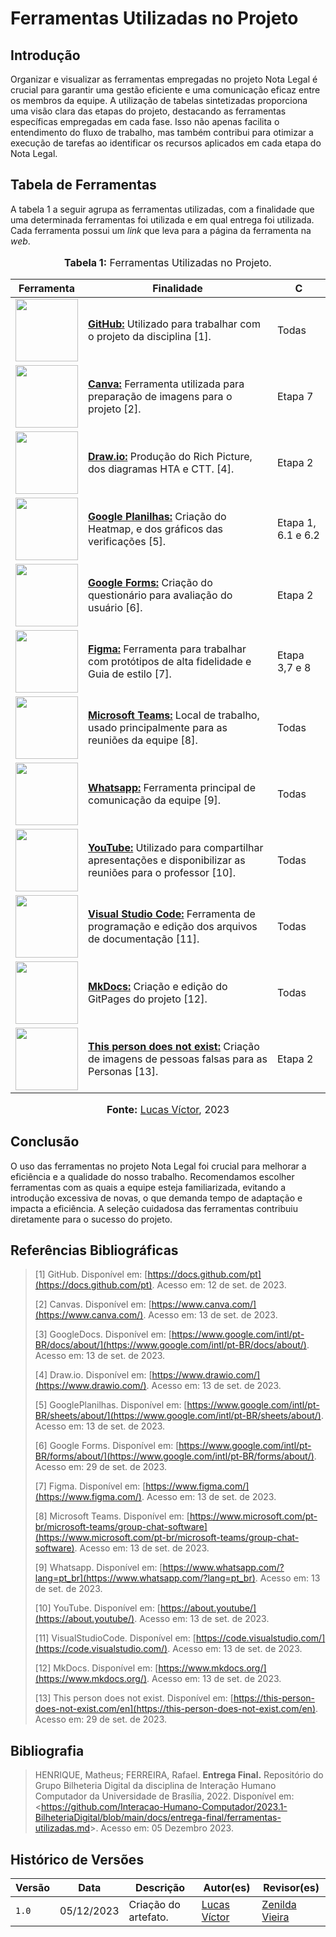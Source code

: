 # Ferramentas Utilizadas no Projeto
## Introdução

Organizar e visualizar as ferramentas empregadas no projeto Nota Legal é crucial para garantir uma gestão eficiente e uma comunicação eficaz entre os membros da equipe. A utilização de tabelas sintetizadas proporciona uma visão clara das etapas do projeto, destacando as ferramentas específicas empregadas em cada fase. Isso não apenas facilita o entendimento do fluxo de trabalho, mas também contribui para otimizar a execução de tarefas ao identificar os recursos aplicados em cada etapa do Nota Legal.

## Tabela de Ferramentas

A tabela 1 a seguir agrupa as ferramentas utilizadas, com a finalidade que uma determinada ferramentas foi utilizada e em qual entrega foi utilizada. Cada ferramenta possui um _link_ que leva para a página da ferramenta na _web_.


<div align="center">
<font size="3"><p style="text-align: center"><b>Tabela 1:</b> Ferramentas Utilizadas no Projeto.</p></font>

<table>
  <tr>
    <th>Ferramenta</th>
    <th>Finalidade</th>
    <th>C</th>
  </tr>
 <tbody>
    <tr>
      <td><img src="https://github.com/Requisitos-de-Software/2023.2-ConecteSUS/blob/main/docs/imagens/github_logo.png?raw=true" width="100" height="100"></td>
      <td><b><a  href= "https://github.com">GitHub:</a></b> Utilizado para trabalhar com o projeto da disciplina [1].</td>
      <td>Todas</td>
    </tr>
    <tr>
      <td><img src="https://github.com/Requisitos-de-Software/2023.2-ConecteSUS/blob/main/docs/imagens/canva-logo.png?raw=true" width="100" height="100"></td>
      <td><b><a href="#">Canva:</a></b> Ferramenta utilizada para preparação de imagens para o projeto [2].</td>
      <td>Etapa 7</td>
    </tr>
    <tr>
      <td><img src="https://github.com/Requisitos-de-Software/2023.2-Economia-DF/blob/main/docs/imagens/draw.io-logo.png?raw=true" width="100" height="100"></td>
      <td><b><a href="#">Draw.io:</a></b> Produção do Rich Picture, dos diagramas HTA e CTT. [4].</td>
      <td>Etapa 2</td>
    </tr>
    <tr>
      <td><img src="https://github.com/Requisitos-de-Software/2023.2-ConecteSUS/blob/main/docs/imagens/google_planilhas_Logo.jpg?raw=true" width="100" height="100"></td>
      <td><b><a href="#">Google Planilhas:</a></b> Criação do Heatmap, e dos gráficos das verificações [5].</td>
      <td>Etapa 1, 6.1 e 6.2</td>
    </tr>
    <tr>
      <td><img src="https://github.com/Requisitos-de-Software/2023.2-ConecteSUS/blob/main/docs/imagens/logo-google%20forms.png?raw=true" width="100" height="100"></td>
      <td><b><a href="#">Google Forms:</a></b> Criação do questionário para avaliação do usuário [6].</td>
      <td>Etapa 2</td>
    </tr>
    <tr>
      <td><img src="https://github.com/Requisitos-de-Software/2023.2-ConecteSUS/blob/main/docs/imagens/figma-logo.png?raw=true" width="100" height="100"></td>
      <td><b><a href="#">Figma:</a></b> Ferramenta para trabalhar com protótipos de alta fidelidade e Guia de estilo [7].</td>
      <td>Etapa 3,7 e 8</td>
    </tr>
    <tr>
      <td><img src="https://github.com/Requisitos-de-Software/2023.2-ConecteSUS/blob/main/docs/imagens/Microsoft_Teams-logo.png?raw=true" width="100" height="100"></td>
      <td><b><a href="#">Microsoft Teams:</a></b> Local de trabalho, usado principalmente para as reuniões da equipe [8].</td>
      <td>Todas</td>
    </tr>
    <tr>
      <td><img src="https://raw.githubusercontent.com/Requisitos-de-Software/2023.2-ConecteSUS/main/docs/imagens/Whatsapp-logo.webp?raw=true" width="100" height="100"></td>
      <td><b><a href="#">Whatsapp:</a></b> Ferramenta principal de comunicação da equipe [9].</td>
      <td>Todas</td>
    </tr>
    <tr>
      <td><img src="https://github.com/Requisitos-de-Software/2023.2-ConecteSUS/blob/main/docs/imagens/YouTube-logo.png?raw=true" width="100" height="100"></td>
      <td><b><a href="#">YouTube:</a></b> Utilizado para compartilhar apresentações e disponibilizar as reuniões para o professor [10].</td>
      <td>Todas</td>
    </tr>
    <tr>
      <td><img src="https://github.com/Requisitos-de-Software/2023.2-ConecteSUS/blob/main/docs/imagens/Vscode-logo.png?raw=true" width="100" height="100"></td>
      <td><b><a href="#">Visual Studio Code:</a></b> Ferramenta de programação e edição dos arquivos de documentação [11].</td>
    <td>Todas</td>
    </tr>
    <tr>
      <td><img src="https://github.com/Requisitos-de-Software/2023.2-ConecteSUS/blob/main/docs/imagens/mkdocs-log03.png?raw=true" width="100" height="100"></td>
      <td><b><a href="#">MkDocs:</a></b> Criação e edição do GitPages do projeto [12].</td>
      <td>Todas</td>
    </tr>
    <tr>
      <td><img src="https://github.com/Requisitos-de-Software/2023.2-Economia-DF/blob/main/docs/imagens/this%20person-logo.jpg?raw=true" width="100" height="100"></td>
      <td><b><a href="#">This person does not exist:</a></b> Criação de imagens de pessoas falsas para as Personas [13].</td>
      <td>Etapa 2</td>
    </tr>
  </tbody>
</table>

<font size="3"><p style="text-align: center"><b>Fonte:</b> <a href="https://github.com/Lucas13032003">Lucas Víctor</a>, 2023</p></font>
</div>



## Conclusão

O uso das ferramentas no projeto Nota Legal foi crucial para melhorar a eficiência e a qualidade do nosso trabalho. Recomendamos escolher ferramentas com as quais a equipe esteja familiarizada, evitando a introdução excessiva de novas, o que demanda tempo de adaptação e impacta a eficiência. A seleção cuidadosa das ferramentas contribuiu diretamente para o sucesso do projeto.

## Referências Bibliográficas

> [1] GitHub. Disponível em: [https://docs.github.com/pt](https://docs.github.com/pt). Acesso em: 12 de set. de 2023.
>
> [2] Canvas. Disponível em: [https://www.canva.com/](https://www.canva.com/). Acesso em: 13 de set. de 2023.
>
> [3] GoogleDocs. Disponível em: [https://www.google.com/intl/pt-BR/docs/about/](https://www.google.com/intl/pt-BR/docs/about/). Acesso em: 13 de set. de 2023.
>
> [4] Draw.io. Disponível em: [https://www.drawio.com/](https://www.drawio.com/). Acesso em: 13 de set. de 2023.
>
> [5] GooglePlanilhas. Disponível em: [https://www.google.com/intl/pt-BR/sheets/about/](https://www.google.com/intl/pt-BR/sheets/about/). Acesso em: 13 de set. de 2023.
>
> [6] Google Forms. Disponível em: [https://www.google.com/intl/pt-BR/forms/about/](https://www.google.com/intl/pt-BR/forms/about/). Acesso em: 29 de set. de 2023.
>
> [7] Figma. Disponível em: [https://www.figma.com/](https://www.figma.com/). Acesso em: 13 de set. de 2023.
>
> [8] Microsoft Teams. Disponível em: [https://www.microsoft.com/pt-br/microsoft-teams/group-chat-software](https://www.microsoft.com/pt-br/microsoft-teams/group-chat-software). Acesso em: 13 de set. de 2023.
>
> [9] Whatsapp. Disponível em:  [https://www.whatsapp.com/?lang=pt_br](https://www.whatsapp.com/?lang=pt_br). Acesso em: 13 de set. de 2023.
>
> [10] YouTube. Disponível em: [https://about.youtube/](https://about.youtube/). Acesso em: 13 de set. de 2023.
>
> [11] VisualStudioCode. Disponível em:  [https://code.visualstudio.com/](https://code.visualstudio.com/). Acesso em: 13 de set. de 2023.
>
> [12] MkDocs. Disponível em: [https://www.mkdocs.org/](https://www.mkdocs.org/). Acesso em: 13 de set. de 2023.
>
> [13] This person does not exist. Disponível em: [https://this-person-does-not-exist.com/en](https://this-person-does-not-exist.com/en). Acesso em: 29 de set. de 2023.
>


## Bibliografia

> HENRIQUE, Matheus; FERREIRA, Rafael. **Entrega Final.** Repositório do Grupo Bilheteria Digital da disciplina de Interação Humano Computador da Universidade de Brasília, 2022. Disponível em: <<https://github.com/Interacao-Humano-Computador/2023.1-BilheteriaDigital/blob/main/docs/entrega-final/ferramentas-utilizadas.md>>. Acesso em: 05 Dezembro 2023.

## Histórico de Versões

| Versão | Data       | Descrição            | Autor(es)                                                                                           | Revisor(es)                                    |
| ------ | ---------- | -------------------- | --------------------------------------------------------------------------------------------------- | ---------------------------------------------- |
| `1.0`  | 05/12/2023 | Criação do artefato.   | [Lucas Víctor](https://github.com/Lucas13032003") | [Zenilda Vieira](https://github.com/zenildavieira) |
